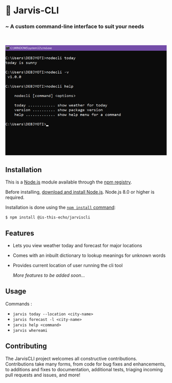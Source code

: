 # 🤖 Jarvis-CLI 

### ~ A custom command-line interface to suit your needs

<br/>

![Sample pic of Jarvis-CLI](/assets/cli-img.png)


## Installation

This is a [Node.js](https://nodejs.org/en/) module available through the
[npm registry](https://www.npmjs.com/).

Before installing, [download and install Node.js](https://nodejs.org/en/download/).
Node.js 8.0 or higher is required.

Installation is done using the
[`npm install` command](https://docs.npmjs.com/getting-started/installing-npm-packages-locally):

```console
$ npm install @is-this-echo/jarviscli
```

## Features

* Lets you view weather today and forecast for major locations
* Comes with an inbuilt dictionary to lookup meanings for unknown words
* Provides current location of user running the cli tool

  *More features to be added soon...*

## Usage

Commands : 
* `jarvis today --location <city-name>`
* `jarvis forecast -l <city-name>`
* `jarvis help <command>`
* `jarvis whereami`


## Contributing

The JarvisCLI project welcomes all constructive contributions. Contributions take many forms,
from code for bug fixes and enhancements, to additions and fixes to documentation, additional
tests, triaging incoming pull requests and issues, and more!

